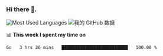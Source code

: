 ### Hi there 👋. 

<!-- **runtu666/runtu666** is a ✨ _special_ ✨ repository because its `README.md` (this file) appears on your GitHub profile. -->


![Most Used Languages](https://github-readme-stats.vercel.app/api/top-langs/?username=runtu666&theme=cobalt&layout=compact&hide=javascript,html)
![我的 GitHub 数据](https://github-readme-stats.vercel.app/api?username=runtu666&show_icons=true&theme=cobalt&count_private=true&line_height=20)


📊 **This week I spent my time on**
<!--START_SECTION:waka-->
```text
Go   3 hrs 26 mins   █████████████████████████   100.00 % 
```
<!--END_SECTION:waka-->


[comment]: <> (Here are some ideas to get you started:)

[comment]: <> (- 🔭 I’m currently working on tal)

[comment]: <> (- 🌱 I’m currently learning devops)

[comment]: <> (- 👯 I’m looking to collaborate on ...)

[comment]: <> (- 🤔 I’m looking for help with ...)

[comment]: <> (- 💬 Ask me about ...)

[comment]: <> (- 📫 How to reach me: ...)

[comment]: <> (- 😄 Pronouns: ...)

[comment]: <> (- ⚡ Fun fact: ...)
